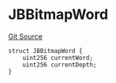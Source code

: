 # JBBitmapWord
[Git Source](https://github.com/jbx-protocol/juice-721-delegate/blob/2d5cc8b5e5fa5f9438288f074222da0ada454156/contracts/structs/JBBitmapWord.sol)


```solidity
struct JBBitmapWord {
    uint256 currentWord;
    uint256 currentDepth;
}
```

